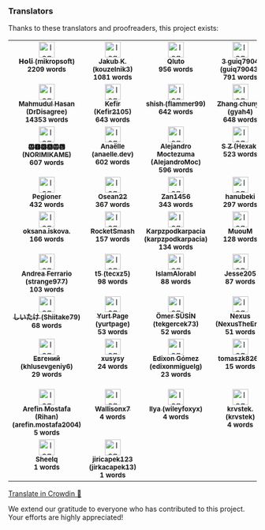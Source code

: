 ### Translators

Thanks to these translators and proofreaders, this project exists:

<!-- CROWDIN-CONTRIBUTORS-START -->
<table>
  <tbody>
    <tr>
      <td align="center" valign="top">
        <a href="https://crowdin.com/profile/mikropsoft"><img alt="logo" style="width: 32px" src="https://crowdin-static.cf-downloads.crowdin.com/avatar/15972315/medium/23948a4df1f365f3bd7accc92c87bc4e.jpg" />
          <br />
          <sub><b>𝗛𝗼𝗹𝗶 (mikropsoft)</b></sub></a>
        <br />
        <sub><b>2209 words</b></sub>
      </td>
      <td align="center" valign="top">
        <a href="https://crowdin.com/profile/kouzelnik3"><img alt="logo" style="width: 32px" src="https://crowdin-static.cf-downloads.crowdin.com/avatar/14254180/medium/8439fcdaec8fb0a9e7e7041f7c37b882_default.png" />
          <br />
          <sub><b>Jakub K. (kouzelnik3)</b></sub></a>
        <br />
        <sub><b>1081 words</b></sub>
      </td>
      <td align="center" valign="top">
        <a href="https://crowdin.com/profile/Qluto"><img alt="logo" style="width: 32px" src="https://crowdin-static.cf-downloads.crowdin.com/avatar/16258428/medium/c168a5ae378385d8c32b3a1c96435187.jpg" />
          <br />
          <sub><b>Qluto</b></sub></a>
        <br />
        <sub><b>956 words</b></sub>
      </td>
      <td align="center" valign="top">
        <a href="https://crowdin.com/profile/guiq79043"><img alt="logo" style="width: 32px" src="https://crowdin-static.cf-downloads.crowdin.com/avatar/16732343/medium/3961a1b8d478eb6c59ca7386b2965f99.jpeg" />
          <br />
          <sub><b>3 guiq7904 (guiq79043)</b></sub></a>
        <br />
        <sub><b>791 words</b></sub>
      </td>
      <td align="center" valign="top">
        <a href="https://crowdin.com/profile/ot_inc"><img alt="logo" style="width: 32px" src="https://crowdin-static.cf-downloads.crowdin.com/avatar/12457707/medium/32e968375042b7e2532c2e5f24ed83b8.jpg" />
          <br />
          <sub><b>Re*Index.(ot_inc) (ot_inc)</b></sub></a>
        <br />
        <sub><b>756 words</b></sub>
      </td>
      <td align="center" valign="top">
        <a href="https://crowdin.com/profile/igormiguell"><img alt="logo" style="width: 32px" src="https://crowdin-static.cf-downloads.crowdin.com/avatar/15817659/medium/fc284cc203d362e11d2fbb67fc0aa7f0.jpg" />
          <br />
          <sub><b>igormiguell</b></sub></a>
        <br />
        <sub><b>749 words</b></sub>
      </td>
    </tr>
    <tr>
      <td align="center" valign="top">
        <a href="https://crowdin.com/profile/DrDisagree"><img alt="logo" style="width: 32px" src="https://crowdin-static.cf-downloads.crowdin.com/avatar/15662867/medium/2fbc959773c482a4d406cebbb42d9151.png" />
          <br />
          <sub><b>Mahmudul Hasan (DrDisagree)</b></sub></a>
        <br />
        <sub><b>14353 words</b></sub>
      </td>
      <td align="center" valign="top">
        <a href="https://crowdin.com/profile/Kefir2105"><img alt="logo" style="width: 32px" src="https://crowdin-static.cf-downloads.crowdin.com/avatar/15369168/medium/bf77b4c46656858dee10b163d940c4c6.jpeg" />
          <br />
          <sub><b>Kefir (Kefir2105)</b></sub></a>
        <br />
        <sub><b>643 words</b></sub>
      </td>
      <td align="center" valign="top">
        <a href="https://crowdin.com/profile/flammer99"><img alt="logo" style="width: 32px" src="https://crowdin-static.cf-downloads.crowdin.com/avatar/16243440/medium/585cfd5dc9256dcfaa21c14d2f2b9ccd.png" />
          <br />
          <sub><b>shish (flammer99)</b></sub></a>
        <br />
        <sub><b>642 words</b></sub>
      </td>
      <td align="center" valign="top">
        <a href="https://crowdin.com/profile/gyah4"><img alt="logo" style="width: 32px" src="https://crowdin-static.cf-downloads.crowdin.com/avatar/16087198/medium/00dc1723a463123bdd30b2e296a2cf66.jpg" />
          <br />
          <sub><b>Zhang chunyu (gyah4)</b></sub></a>
        <br />
        <sub><b>648 words</b></sub>
      </td>
      <td align="center" valign="top">
        <a href="https://crowdin.com/profile/muhammadbahaa2001"><img alt="logo" style="width: 32px" src="https://crowdin-static.cf-downloads.crowdin.com/avatar/15231004/medium/1f277872da157dce11a9a6d1fc9120b6.png" />
          <br />
          <sub><b>Muhammad Bahaa (muhammadbahaa2001)</b></sub></a>
        <br />
        <sub><b>616 words</b></sub>
      </td>
      <td align="center" valign="top">
        <a href="https://crowdin.com/profile/simonk206"><img alt="logo" style="width: 32px" src="https://crowdin-static.cf-downloads.crowdin.com/avatar/16190414/medium/78e14d6bf5a4e70d1559d07c4514c302.jpeg" />
          <br />
          <sub><b>Mr. NoBoDy (simonk206)</b></sub></a>
        <br />
        <sub><b>607 words</b></sub>
      </td>
    </tr>
    <tr>
      <td align="center" valign="top">
        <a href="https://crowdin.com/profile/NORIMIKAME"><img alt="logo" style="width: 32px" src="https://crowdin-static.cf-downloads.crowdin.com/avatar/16190376/medium/7063bcc41dac9121126e2310b9c711eb.jpg" />
          <br />
          <sub><b>🅼🅸🅺🅰🅼🅴 (NORIMIKAME)</b></sub></a>
        <br />
        <sub><b>607 words</b></sub>
      </td>
      <td align="center" valign="top">
        <a href="https://crowdin.com/profile/anaelle.dev"><img alt="logo" style="width: 32px" src="https://crowdin-static.cf-downloads.crowdin.com/avatar/16271182/medium/5bf6a630acd692aa55fed444852f28ff.png" />
          <br />
          <sub><b>Anaëlle (anaelle.dev)</b></sub></a>
        <br />
        <sub><b>602 words</b></sub>
      </td>
      <td align="center" valign="top">
        <a href="https://crowdin.com/profile/AlejandroMoc"><img alt="logo" style="width: 32px" src="https://crowdin-static.cf-downloads.crowdin.com/avatar/15175038/medium/d8ddd9948d0a952bff7713e558dcc152.png" />
          <br />
          <sub><b>Alejandro Moctezuma (AlejandroMoc)</b></sub></a>
        <br />
        <sub><b>596 words</b></sub>
      </td>
      <td align="center" valign="top">
        <a href="https://crowdin.com/profile/Hexak"><img alt="logo" style="width: 32px" src="https://crowdin-static.cf-downloads.crowdin.com/avatar/16301244/medium/e8321064b7d3969d36f838e37c471fe0.jpeg" />
          <br />
          <sub><b>S Z (Hexak)</b></sub></a>
        <br />
        <sub><b>523 words</b></sub>
      </td>
      <td align="center" valign="top">
        <a href="https://crowdin.com/profile/anchietae"><img alt="logo" style="width: 32px" src="https://crowdin-static.cf-downloads.crowdin.com/avatar/16274774/medium/03867478edeab39e31ed82bf4b2775c6.jpg" />
          <br />
          <sub><b>anchietae</b></sub></a>
        <br />
        <sub><b>467 words</b></sub>
      </td>
      <td align="center" valign="top">
        <a href="https://crowdin.com/profile/regy"><img alt="logo" style="width: 32px" src="https://crowdin-static.cf-downloads.crowdin.com/avatar/14540830/medium/a178d891cb7df2abf46a25957cea0c1f.png" />
          <br />
          <sub><b>Reggyxt (regy)</b></sub></a>
        <br />
        <sub><b>453 words</b></sub>
      </td>
    </tr>
    <tr>
      <td align="center" valign="top">
        <a href="https://crowdin.com/profile/Pegioner"><img alt="logo" style="width: 32px" src="https://crowdin-static.cf-downloads.crowdin.com/avatar/16058422/medium/9a146ac8359b1ee6c706a049dd7b72d1.png" />
          <br />
          <sub><b>Pegioner</b></sub></a>
        <br />
        <sub><b>432 words</b></sub>
      </td>
      <td align="center" valign="top">
        <a href="https://crowdin.com/profile/Osean22"><img alt="logo" style="width: 32px" src="https://crowdin-static.cf-downloads.crowdin.com/avatar/15718399/medium/c1732446f8e330322a6101dd554ab494_default.png" />
          <br />
          <sub><b>Osean22</b></sub></a>
        <br />
        <sub><b>367 words</b></sub>
      </td>
      <td align="center" valign="top">
        <a href="https://crowdin.com/profile/Zan1456"><img alt="logo" style="width: 32px" src="https://crowdin-static.cf-downloads.crowdin.com/avatar/15681653/medium/9ec31467951aa3cfb389cc1ee814c109.png" />
          <br />
          <sub><b>Zan1456</b></sub></a>
        <br />
        <sub><b>343 words</b></sub>
      </td>
      <td align="center" valign="top">
        <a href="https://crowdin.com/profile/hanubeki"><img alt="logo" style="width: 32px" src="https://crowdin-static.cf-downloads.crowdin.com/avatar/13024821/medium/631bc0c6dd71f4ce29df979b78bcd589.png" />
          <br />
          <sub><b>hanubeki</b></sub></a>
        <br />
        <sub><b>297 words</b></sub>
      </td>
      <td align="center" valign="top">
        <a href="https://crowdin.com/profile/mak7im01"><img alt="logo" style="width: 32px" src="https://crowdin-static.cf-downloads.crowdin.com/avatar/16278166/medium/57ebd8e9c54e419c321adb96652841cc.jpeg" />
          <br />
          <sub><b>mak7im01</b></sub></a>
        <br />
        <sub><b>274 words</b></sub>
      </td>
      <td align="center" valign="top">
        <a href="https://crowdin.com/profile/bdOtopsy"><img alt="logo" style="width: 32px" src="https://crowdin-static.cf-downloads.crowdin.com/avatar/16158366/medium/516fd28d1648bd7e8b047daeade8a998_default.png" />
          <br />
          <sub><b>bdOtopsy</b></sub></a>
        <br />
        <sub><b>229 words</b></sub>
      </td>
    </tr>
    <tr>
      <td align="center" valign="top">
        <a href="https://crowdin.com/profile/oksana.iskova."><img alt="logo" style="width: 32px" src="https://crowdin-static.cf-downloads.crowdin.com/avatar/16361382/medium/0f9c4a8c37227a0b12b7953ce0268162_default.png" />
          <br />
          <sub><b>oksana.iskova.</b></sub></a>
        <br />
        <sub><b>166 words</b></sub>
      </td>
      <td align="center" valign="top">
        <a href="https://crowdin.com/profile/RocketSmash"><img alt="logo" style="width: 32px" src="https://crowdin-static.cf-downloads.crowdin.com/avatar/16350008/medium/85d18d511d02537d512618bd416d8c1a_default.png" />
          <br />
          <sub><b>RocketSmash</b></sub></a>
        <br />
        <sub><b>157 words</b></sub>
      </td>
      <td align="center" valign="top">
        <a href="https://crowdin.com/profile/karpzpodkarpacia"><img alt="logo" style="width: 32px" src="https://crowdin-static.cf-downloads.crowdin.com/avatar/16166038/medium/f1ed92a919c1014d0b798d8595d36025.png" />
          <br />
          <sub><b>Karpzpodkarpacia (karpzpodkarpacia)</b></sub></a>
        <br />
        <sub><b>134 words</b></sub>
      </td>
      <td align="center" valign="top">
        <a href="https://crowdin.com/profile/MuouM"><img alt="logo" style="width: 32px" src="https://crowdin-static.cf-downloads.crowdin.com/avatar/15874889/medium/1092862725499cb2c563473104a6b276.jpg" />
          <br />
          <sub><b>MuouM</b></sub></a>
        <br />
        <sub><b>128 words</b></sub>
      </td>
      <td align="center" valign="top">
        <a href="https://crowdin.com/profile/mohamed_zeroug"><img alt="logo" style="width: 32px" src="https://crowdin-static.cf-downloads.crowdin.com/avatar/16162192/medium/1cc112a2ff71e04fd8e95026d4946e86.jpg" />
          <br />
          <sub><b>Mohamed Zeroug (mohamed_zeroug)</b></sub></a>
        <br />
        <sub><b>114 words</b></sub>
      </td>
      <td align="center" valign="top">
        <a href="https://crowdin.com/profile/nemye"><img alt="logo" style="width: 32px" src="https://crowdin-static.cf-downloads.crowdin.com/avatar/15787573/medium/fbeada2b75d6ab5a0415e182bf32a6be.jpeg" />
          <br />
          <sub><b>E (nemye)</b></sub></a>
        <br />
        <sub><b>105 words</b></sub>
      </td>
    </tr>
    <tr>
      <td align="center" valign="top">
        <a href="https://crowdin.com/profile/strange977"><img alt="logo" style="width: 32px" src="https://crowdin-static.cf-downloads.crowdin.com/avatar/12483545/medium/d7a65be2b31ae56a243c1a5da6740b9d.jpg" />
          <br />
          <sub><b>Andrea Ferrario (strange977)</b></sub></a>
        <br />
        <sub><b>103 words</b></sub>
      </td>
      <td align="center" valign="top">
        <a href="https://crowdin.com/profile/tecxz5"><img alt="logo" style="width: 32px" src="https://crowdin-static.cf-downloads.crowdin.com/avatar/16544793/medium/1bbf1b8b08de2789ac908491d41b234f.png" />
          <br />
          <sub><b>t5 (tecxz5)</b></sub></a>
        <br />
        <sub><b>98 words</b></sub>
      </td>
      <td align="center" valign="top">
        <a href="https://crowdin.com/profile/IslamAlorabI"><img alt="logo" style="width: 32px" src="https://crowdin-static.cf-downloads.crowdin.com/avatar/15482826/medium/66d0009f12159a391f5bf7f4daec04bd.jpg" />
          <br />
          <sub><b>IslamAlorabI</b></sub></a>
        <br />
        <sub><b>88 words</b></sub>
      </td>
      <td align="center" valign="top">
        <a href="https://crowdin.com/profile/Jesse205"><img alt="logo" style="width: 32px" src="https://crowdin-static.cf-downloads.crowdin.com/avatar/15766387/medium/ca3f83a391969189741ef8d916432174.jpg" />
          <br />
          <sub><b>Jesse205</b></sub></a>
        <br />
        <sub><b>87 words</b></sub>
      </td>
      <td align="center" valign="top">
        <a href="https://crowdin.com/profile/Cccc_"><img alt="logo" style="width: 32px" src="https://crowdin-static.cf-downloads.crowdin.com/avatar/14589232/medium/cc59e13f7da4c4db7bde651a92f98805.png" />
          <br />
          <sub><b>Cccc_owo (Cccc_)</b></sub></a>
        <br />
        <sub><b>78 words</b></sub>
      </td>
      <td align="center" valign="top">
        <a href="https://crowdin.com/profile/tugaia56"><img alt="logo" style="width: 32px" src="https://crowdin-static.cf-downloads.crowdin.com/avatar/34554/medium/13a9069eceb68ca3660733fafd962241.png" />
          <br />
          <sub><b>tugaia56</b></sub></a>
        <br />
        <sub><b>77 words</b></sub>
      </td>
    </tr>
    <tr>
      <td align="center" valign="top">
        <a href="https://crowdin.com/profile/Shiitake79"><img alt="logo" style="width: 32px" src="https://crowdin-static.cf-downloads.crowdin.com/avatar/15310478/medium/b09db54d6f14dfd837fc8aff05b92908.png" />
          <br />
          <sub><b>しいたけ (Shiitake79)</b></sub></a>
        <br />
        <sub><b>68 words</b></sub>
      </td>
      <td align="center" valign="top">
        <a href="https://crowdin.com/profile/yurtpage"><img alt="logo" style="width: 32px" src="https://crowdin-static.cf-downloads.crowdin.com/avatar/16314122/medium/0f5ab37f0c52a4d9da31a56ac037fc8e.png" />
          <br />
          <sub><b>Yurt Page (yurtpage)</b></sub></a>
        <br />
        <sub><b>53 words</b></sub>
      </td>
      <td align="center" valign="top">
        <a href="https://crowdin.com/profile/tekgercek73"><img alt="logo" style="width: 32px" src="https://crowdin-static.cf-downloads.crowdin.com/avatar/14309492/medium/9b839540ca658643c639e91b0feb5f69.jpeg" />
          <br />
          <sub><b>Ömer SÜSİN (tekgercek73)</b></sub></a>
        <br />
        <sub><b>52 words</b></sub>
      </td>
      <td align="center" valign="top">
        <a href="https://crowdin.com/profile/NexusTheEnd"><img alt="logo" style="width: 32px" src="https://crowdin-static.cf-downloads.crowdin.com/avatar/16226226/medium/bc5f1aa5a749c8073d003175b7d69dbb.jpeg" />
          <br />
          <sub><b>Nexus (NexusTheEnd)</b></sub></a>
        <br />
        <sub><b>51 words</b></sub>
      </td>
      <td align="center" valign="top">
        <a href="https://crowdin.com/profile/xiaozhao45"><img alt="logo" style="width: 32px" src="https://crowdin-static.cf-downloads.crowdin.com/avatar/16305116/medium/b071276705495435226bf17479e32228.jpeg" />
          <br />
          <sub><b>XiaoZhao45 (xiaozhao45)</b></sub></a>
        <br />
        <sub><b>51 words</b></sub>
      </td>
      <td align="center" valign="top">
        <a href="https://crowdin.com/profile/acidml"><img alt="logo" style="width: 32px" src="https://crowdin-static.cf-downloads.crowdin.com/avatar/16295486/medium/71771ea5ee825f8a312e0d369d9ae38e.jpeg" />
          <br />
          <sub><b>acidml</b></sub></a>
        <br />
        <sub><b>50 words</b></sub>
      </td>
    </tr>
    <tr>
      <td align="center" valign="top">
        <a href="https://crowdin.com/profile/khlusevgeniy6"><img alt="logo" style="width: 32px" src="https://crowdin-static.cf-downloads.crowdin.com/avatar/16721385/medium/470862e66993ada2cbb59a5dd894ceb2.jpeg" />
          <br />
          <sub><b>Евгений (khlusevgeniy6)</b></sub></a>
        <br />
        <sub><b>29 words</b></sub>
      </td>
      <td align="center" valign="top">
        <a href="https://crowdin.com/profile/xusysy"><img alt="logo" style="width: 32px" src="https://crowdin-static.cf-downloads.crowdin.com/avatar/15087621/medium/4cbe1ed90f8ecff992251d3f114a6182.jpg" />
          <br />
          <sub><b>xusysy</b></sub></a>
        <br />
        <sub><b>24 words</b></sub>
      </td>
      <td align="center" valign="top">
        <a href="https://crowdin.com/profile/edixonmiguelg"><img alt="logo" style="width: 32px" src="https://crowdin-static.cf-downloads.crowdin.com/avatar/15731475/medium/d8fb6026740016e03ea30a8934575a0b.jpg" />
          <br />
          <sub><b>Edixon Gómez (edixonmiguelg)</b></sub></a>
        <br />
        <sub><b>23 words</b></sub>
      </td>
      <td align="center" valign="top">
        <a href="https://crowdin.com/profile/tomaszk8266"><img alt="logo" style="width: 32px" src="https://crowdin-static.cf-downloads.crowdin.com/avatar/16295066/medium/0557e862b1d4184f750faff782281509.png" />
          <br />
          <sub><b>tomaszk8266</b></sub></a>
        <br />
        <sub><b>15 words</b></sub>
      </td>
      <td align="center" valign="top">
        <a href="https://crowdin.com/profile/user99"><img alt="logo" style="width: 32px" src="https://crowdin-static.cf-downloads.crowdin.com/avatar/14914643/medium/49fd62344c8aaf711202fc5617a117fa.png" />
          <br />
          <sub><b>yn (user99)</b></sub></a>
        <br />
        <sub><b>14 words</b></sub>
      </td>
      <td align="center" valign="top">
        <a href="https://crowdin.com/profile/TempMeow"><img alt="logo" style="width: 32px" src="https://crowdin-static.cf-downloads.crowdin.com/avatar/16855351/medium/e230ba655ed39669ac31cb14cf96db74.jpg" />
          <br />
          <sub><b>𝗠𝗘𝗢𝗪𝗻𝗮 💅 (Mona) (TempMeow)</b></sub></a>
        <br />
        <sub><b>8 words</b></sub>
      </td>
    </tr>
    <tr>
      <td align="center" valign="top">
        <a href="https://crowdin.com/profile/arefin.mostafa2004"><img alt="logo" style="width: 32px" src="https://crowdin-static.cf-downloads.crowdin.com/avatar/16657829/medium/65c3fb7155313ba1ed817768a156de4f.jpeg" />
          <br />
          <sub><b>Arefin Mostafa (Rihan) (arefin.mostafa2004)</b></sub></a>
        <br />
        <sub><b>5 words</b></sub>
      </td>
      <td align="center" valign="top">
        <a href="https://crowdin.com/profile/Wallisonx7"><img alt="logo" style="width: 32px" src="https://crowdin-static.cf-downloads.crowdin.com/avatar/16321662/medium/4bc7e54c0e556a151e88192a4d480083_default.png" />
          <br />
          <sub><b>Wallisonx7</b></sub></a>
        <br />
        <sub><b>4 words</b></sub>
      </td>
      <td align="center" valign="top">
        <a href="https://crowdin.com/profile/wileyfoxyx"><img alt="logo" style="width: 32px" src="https://crowdin-static.cf-downloads.crowdin.com/avatar/13351760/medium/3d5c46383cb6044ec0fe3b1355efd557.jpg" />
          <br />
          <sub><b>Ilya (wileyfoxyx)</b></sub></a>
        <br />
        <sub><b>4 words</b></sub>
      </td>
      <td align="center" valign="top">
        <a href="https://crowdin.com/profile/krvstek"><img alt="logo" style="width: 32px" src="https://crowdin-static.cf-downloads.crowdin.com/avatar/16861093/medium/be67b262ae34149978ea162fef60a516.jpeg" />
          <br />
          <sub><b>krvstek. (krvstek)</b></sub></a>
        <br />
        <sub><b>4 words</b></sub>
      </td>
      <td align="center" valign="top">
        <a href="https://crowdin.com/profile/1122887h"><img alt="logo" style="width: 32px" src="https://crowdin-static.cf-downloads.crowdin.com/avatar/15511394/medium/da68ca5dfd4495872efc686202889a5f.jpeg" />
          <br />
          <sub><b>曹宇杰 (1122887h)</b></sub></a>
        <br />
        <sub><b>3 words</b></sub>
      </td>
      <td align="center" valign="top">
        <a href="https://crowdin.com/profile/Ethyne"><img alt="logo" style="width: 32px" src="https://crowdin-static.cf-downloads.crowdin.com/avatar/16903415/medium/0b87050fe8b8c9f5c7c67bdde851a80e.jpeg" />
          <br />
          <sub><b>Whibley Taylor (Ethyne)</b></sub></a>
        <br />
        <sub><b>2 words</b></sub>
      </td>
    </tr>
    <tr>
      <td align="center" valign="top">
        <a href="https://crowdin.com/profile/Sheelq"><img alt="logo" style="width: 32px" src="https://crowdin-static.cf-downloads.crowdin.com/avatar/16169780/medium/906e3ee79204e307df3c6fdf9e3b582c.jpg" />
          <br />
          <sub><b>Sheelq</b></sub></a>
        <br />
        <sub><b>1 words</b></sub>
      </td>
      <td align="center" valign="top">
        <a href="https://crowdin.com/profile/jirkacapek13"><img alt="logo" style="width: 32px" src="https://crowdin-static.cf-downloads.crowdin.com/avatar/12503748/medium/a285d8bafc98a21fd367cc68a4e5770d_default.png" />
          <br />
          <sub><b>jiricapek123 (jirkacapek13)</b></sub></a>
        <br />
        <sub><b>1 words</b></sub>
      </td>
    </tr>
  </tbody>
</table><a href="https://crowdin.com/project/ColorBlendr" target="_blank">Translate in Crowdin 🚀</a>
<!-- CROWDIN-CONTRIBUTORS-END -->

We extend our gratitude to everyone who has contributed to this project. Your efforts are highly
appreciated!
